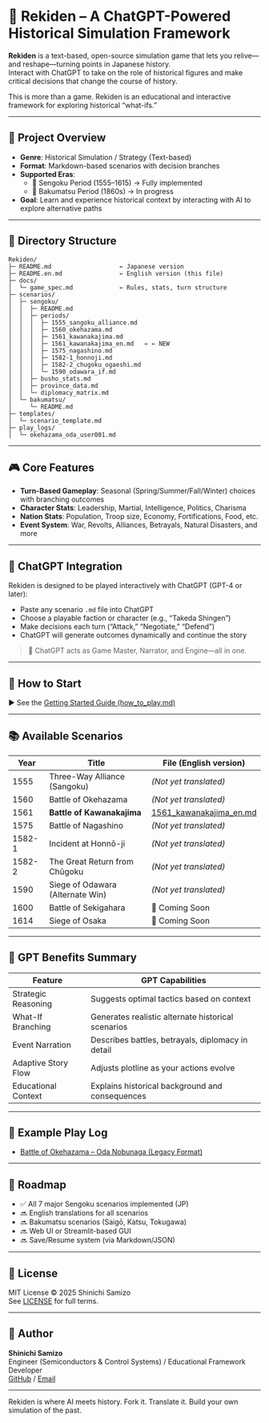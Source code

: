 # 🏯 Rekiden – A ChatGPT-Powered Historical Simulation Framework

**Rekiden** is a text-based, open-source simulation game that lets you relive—and reshape—turning points in Japanese history.  
Interact with ChatGPT to take on the role of historical figures and make critical decisions that change the course of history.

This is more than a game. Rekiden is an educational and interactive framework for exploring historical “what-ifs.”

---

## 🎯 Project Overview

- **Genre**: Historical Simulation / Strategy (Text-based)
- **Format**: Markdown-based scenarios with decision branches
- **Supported Eras**:
  - 🏯 Sengoku Period (1555–1615) → Fully implemented
  - 🎌 Bakumatsu Period (1860s) → In progress
- **Goal**: Learn and experience historical context by interacting with AI to explore alternative paths

---

## 📂 Directory Structure

```
Rekiden/
├─ README.md                   ← Japanese version
├─ README.en.md                ← English version (this file)
├─ docs/
│  └─ game_spec.md             ← Rules, stats, turn structure
├─ scenarios/
│  ├─ sengoku/
│  │  ├─ README.md
│  │  ├─ periods/
│  │  │  ├─ 1555_sangoku_alliance.md
│  │  │  ├─ 1560_okehazama.md
│  │  │  ├─ 1561_kawanakajima.md
│  │  │  ├─ 1561_kawanakajima_en.md   ← ← NEW
│  │  │  ├─ 1575_nagashino.md
│  │  │  ├─ 1582-1_honnoji.md
│  │  │  ├─ 1582-2_chugoku_ogaeshi.md
│  │  │  └─ 1590_odawara_if.md
│  │  ├─ busho_stats.md
│  │  ├─ province_data.md
│  │  └─ diplomacy_matrix.md
│  └─ bakumatsu/
│     └─ README.md
├─ templates/
│  └─ scenario_template.md
├─ play_logs/
│  └─ okehazama_oda_user001.md
```
---

## 🎮 Core Features

- **Turn-Based Gameplay**: Seasonal (Spring/Summer/Fall/Winter) choices with branching outcomes
- **Character Stats**: Leadership, Martial, Intelligence, Politics, Charisma
- **Nation Stats**: Population, Troop size, Economy, Fortifications, Food, etc.
- **Event System**: War, Revolts, Alliances, Betrayals, Natural Disasters, and more

---

## 🤖 ChatGPT Integration

Rekiden is designed to be played interactively with ChatGPT (GPT-4 or later):

- Paste any scenario `.md` file into ChatGPT
- Choose a playable faction or character (e.g., “Takeda Shingen”)
- Make decisions each turn (“Attack,” “Negotiate,” “Defend”)
- ChatGPT will generate outcomes dynamically and continue the story

> 🧠 ChatGPT acts as Game Master, Narrator, and Engine—all in one.

---

## 📘 How to Start

▶︎ See the [Getting Started Guide (how_to_play.md)](./docs/how_to_play.md)

---

## 📚 Available Scenarios

| Year    | Title                           | File (English version)                                           |
|---------|----------------------------------|------------------------------------------------------------------|
| 1555    | Three-Way Alliance (Sangoku)     | *(Not yet translated)*                                           |
| 1560    | Battle of Okehazama              | *(Not yet translated)*                                           |
| 1561    | **Battle of Kawanakajima**       | [1561_kawanakajima_en.md](./sengoku/periods/1561_kawanakajima_en.md) |
| 1575    | Battle of Nagashino              | *(Not yet translated)*                                           |
| 1582-1  | Incident at Honnō-ji             | *(Not yet translated)*                                           |
| 1582-2  | The Great Return from Chūgoku    | *(Not yet translated)*                                           |
| 1590    | Siege of Odawara (Alternate Win) | *(Not yet translated)*                                           |
| 1600    | Battle of Sekigahara             | 🔧 Coming Soon                                                   |
| 1614    | Siege of Osaka                   | 🔧 Coming Soon                                                   |

---

## 🧠 GPT Benefits Summary

| Feature               | GPT Capabilities                                    |
|------------------------|----------------------------------------------------|
| Strategic Reasoning    | Suggests optimal tactics based on context          |
| What-If Branching      | Generates realistic alternate historical scenarios |
| Event Narration        | Describes battles, betrayals, diplomacy in detail  |
| Adaptive Story Flow    | Adjusts plotline as your actions evolve            |
| Educational Context    | Explains historical background and consequences    |

---

## 📘 Example Play Log

- [Battle of Okehazama – Oda Nobunaga (Legacy Format)](play_logs/okehazama_oda_user001.md)

---

## 🚀 Roadmap

- ✅ All 7 major Sengoku scenarios implemented (JP)
- 🔜 English translations for all scenarios
- 🔜 Bakumatsu scenarios (Saigō, Katsu, Tokugawa)
- 🔜 Web UI or Streamlit-based GUI
- 🔜 Save/Resume system (via Markdown/JSON)

---

## 📜 License

MIT License © 2025 Shinichi Samizo  
See [LICENSE](LICENSE) for full terms.

---

## 👤 Author

**Shinichi Samizo**  
Engineer (Semiconductors & Control Systems) / Educational Framework Developer  
[GitHub](https://github.com/Samizo-AITL) / [Email](mailto:shin3t72@gmail.com)

---

Rekiden is where AI meets history. Fork it. Translate it. Build your own simulation of the past.

